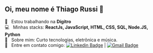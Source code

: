 ## Oi, meu nome é Thiago Russi 👋

 :rocket:  &nbsp; Estou trabalhando na **Dígitro**
 <br/> :computer: &nbsp; Minhas stacks: **ReactJs, JavaScript, HTML, CSS, SQL, Node.JS, Python**
 <br/> 💬  &nbsp; Sobre mim: Curto tecnologias, eletrônica e música.
 <br/> :email: &nbsp; Entre em contato comigo: [![Linkedin Badge](https://img.shields.io/badge/-ThiagoRussi-blue?style=flat-square&logo=Linkedin&logoColor=white&link=https://www.linkedin.com/in/tgmarinho/)](https://www.linkedin.com/in/thiago-russi-79aa3b163/) 
| 
[![Gmail Badge](https://img.shields.io/badge/-thiagorussii@gmail.com-c14438?style=flat-square&logo=Gmail&logoColor=white&link=mailto:thiagorussii@gmail.com)](mailto:thiagorussii@gmail.com)
